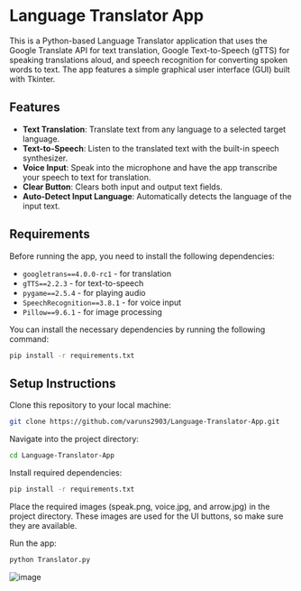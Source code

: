 # Language Translator App

This is a Python-based Language Translator application that uses the Google Translate API for text translation, Google Text-to-Speech (gTTS) for speaking translations aloud, and speech recognition for converting spoken words to text. The app features a simple graphical user interface (GUI) built with Tkinter.

## Features

- **Text Translation**: Translate text from any language to a selected target language.
- **Text-to-Speech**: Listen to the translated text with the built-in speech synthesizer.
- **Voice Input**: Speak into the microphone and have the app transcribe your speech to text for translation.
- **Clear Button**: Clears both input and output text fields.
- **Auto-Detect Input Language**: Automatically detects the language of the input text.

## Requirements

Before running the app, you need to install the following dependencies:

- `googletrans==4.0.0-rc1` - for translation
- `gTTS==2.2.3` - for text-to-speech
- `pygame==2.5.4` - for playing audio
- `SpeechRecognition==3.8.1` - for voice input
- `Pillow==9.6.1` - for image processing

You can install the necessary dependencies by running the following command:

```bash
pip install -r requirements.txt
```

## Setup Instructions
Clone this repository to your local machine:
```bash
git clone https://github.com/varuns2903/Language-Translator-App.git
```
Navigate into the project directory:
```bash
cd Language-Translator-App
```
Install required dependencies:
```bash
pip install -r requirements.txt
```
Place the required images (speak.png, voice.jpg, and arrow.jpg) in the project directory. These images are used for the UI buttons, so make sure they are available.

Run the app:
```bash
python Translator.py
```

![image](https://github.com/user-attachments/assets/a2003b01-5284-4001-90bc-482e015bb72d)
